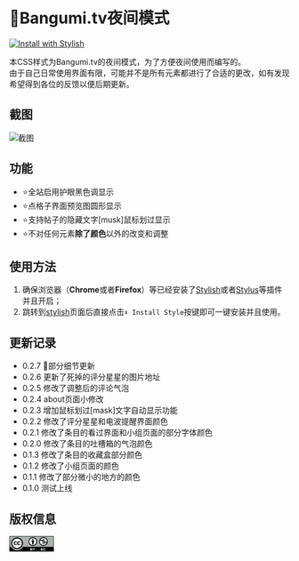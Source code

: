 # 🌙Bangumi.tv夜间模式  
[![Install with Stylish](https://img.shields.io/badge/Install%20with-Stylish-00adad.svg)][Install with Stylish]  

本CSS样式为Bangumi.tv的夜间模式，为了方便夜间使用而编写的。    
由于自己日常使用界面有限，可能并不是所有元素都进行了合适的更改，如有发现希望得到各位的反馈以便后期更新。  

## 截图  
![截图](https://userstyles.org/style_screenshots/139310_after.jpeg?r=1545484596)  


## 功能  

- ⭐全站启用护眼黑色调显示
- ⭐点格子界面预览图圆形显示
- ⭐支持帖子的隐藏文字[musk]鼠标划过显示
- ⭐不对任何元素**除了颜色**以外的改变和调整



## 使用方法  

1. 确保浏览器（**Chrome**或者**Firefox**）等已经安装了[Stylish](https://chrome.google.com/webstore/detail/stylish-custom-themes-for/fjnbnpbmkenffdnngjfgmeleoegfcffe?utm_source=chrome-ntp-icon)或者[Stylus](https://chrome.google.com/webstore/detail/stylus/clngdbkpkpeebahjckkjfobafhncgmne?utm_source=chrome-ntp-icon)等插件并且开启；
2. 跳转到[stylish](https://userstyles.org/styles/139310/bangumi-tv)页面后直接点击`⬇ Install Style`按键即可一键安装并且使用。  



## 更新记录  
- 0.2.7 👑部分细节更新  
- 0.2.6 更新了死掉的评分星星的图片地址  
- 0.2.5 修改了调整后的评论气泡  
- 0.2.4 about页面小修改  
- 0.2.3 增加鼠标划过[mask]文字自动显示功能  
- 0.2.2 修改了评分星星和电波提醒界面颜色  
- 0.2.1 修改了条目的看过界面和小组页面的部分字体颜色  
- 0.2.0 修改了条目的吐槽箱的气泡颜色  
- 0.1.3 修改了条目的收藏盒部分颜色  
- 0.1.2 修改了小组页面的颜色  
- 0.1.1 修改了部分微小的地方的颜色  
- 0.1.0 测试上线  



## 版权信息  

<img src="https://github.com/swsoyee/Bangumi.tv-night-mode-CSS/blob/master/by-nc.png" width="80"> 

[Install with Stylish]: https://userstyles.org/styles/139310/bangumi-tv



